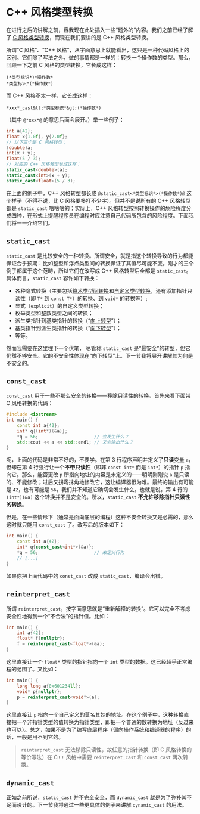 # C++ 风格类型转换

在进行之后的讲解之前，容我现在此处插入一些“题外的”内容。我们之前已经了解了 [C 风格类型转换](ch02/part2/other_operator#类型转换运算符)，而现在我们要讲的是 C++ 风格类型转换。

所谓“C 风格”、“C++ 风格”，从字面意思上就能看出，这只是一种代码风格上的区别。它们除了写法之外，做的事情都是一样的：转换一个操作数的类型。那么，回顾一下之前 C 风格的类型转换，它长成这样：

```sdsc
(*类型标识*)*操作数*
*类型标识*(*操作数*)
```

而 C++ 风格不太一样，它长成这样：

```sdsc
*xxx*_cast&lt;*类型标识*&gt;(*操作数*)
```

（其中 `@*xxx*@` 的意思后面会展开。）举一些例子：
```cpp
int a{42};
float x{1.0f}, y{2.0f};
// 以下三个是 C 风格转型：
(double)a;
int(x + y);
float(5 / 3);
// 对应的 C++ 风格转型长成这样：
static_cast<double>(a);
static_cast<int>(x + y);
static_cast<float>(5 / 3);
```

在上面的例子中，C++ 风格转型都长成 `@static_cast<*类型标识*>(*操作数*)@` 这个样子（不得不说，比 C 风格要多打不少字）。但并不是说所有的 C++ 风格转型都是 `static_cast` 啥啥啥的；实际上，C++ 风格转型按照转换操作的危险程度分成四种，在形式上提醒程序员在编程时应注意自己代码所包含的风险程度。下面我们将一一介绍它们。

## `static_cast`

`static_cast` 是比较安全的一种转换。所谓安全，就是指这个转换导致的行为都能保证合乎预期：比如整型和浮点类型间的转换保证了其值尽可能不变。刚才的三个例子都属于这个范畴，所以它们在改写成 C++ 风格转型后全都是 `static_cast`。具体而言，`static_cast` 容许如下转换：
- 各种隐式转换（主要包括[算术类型间转换](ch02/part2/implicit_conversion)和[自定义类型转换](ch06/cast_overload)，还有添加指针只读性（即 `T*` 到 `const T*`）的转换、到 `void*` 的转换等）;
- 显式（`explicit`）的自定义类型转换；
- 枚举类型和整数类型之间的转换；
- 派生类指针到基类指针的转换（“[向上转型](ch07/inheritance/implicit_cast_in_inheritance#指针转换)”）；
- 基类指针到派生类指针的转换（“[向下转型](ch07/inheritance/implicit_cast_in_inheritance#反之？)”）；
- 等等。

然而我需要在这里埋下一个伏笔， 尽管称 `static_cast` 是“最安全”的转型，但它仍然不够安全。它的不安全性体现在“向下转型”上。下一节我将展开讲解其为何是不安全的。

## `const_cast`

`const_cast` 用于一些不那么安全的转换——移除只读性的转换。首先来看下面带 C 风格转换的代码：
```CPP
#include <iostream>
int main() {
    const int a{42};
    int* q{(int*)(&a)};
    *q = 56;                     // 会发生什么？
    std::cout << a << std::endl; // 又会输出什么？
}
```

呃，上面的代码是非常不好的，不要学。在第 3 行程序声明并定义了**只读**变量 `a`，但却在第 4 行强行让一个**不带只读性**（即非 `const int*` 而是 `int*`）的指针 `p` 指向它。那么，能否更改 `p` 所指向地址的内容是未定义的——明明刚刚说 `a` 是只读的、不能修改；过后又拐弯抹角地修改它，这让编译器很为难。最终的输出有可能是 `42`，也有可能是 `56`，我们并不知道它确切会发生什么。也就是说，第 4 行的 `(int*)(&a)` 这个转换并不是安全的。所以，`static_cast` **不允许移除指针只读性的转换**。

但是，在一些情形下（通常是面向底层的编程）这种不安全转换又是必需的，那么这时就只能用 `const_cast` 了。改写后的版本如下：

```CPP
int main() {
    const int a{42};
    int* q{const_cast<int*>(&a)};
    *q = 56;                     // 未定义行为
    // [...]
}
```

如果你把上面代码中的 `const_cast` 改成 `static_cast`，编译会出错。

## `reinterpret_cast`

所谓 `reinterpret_cast`，按字面意思就是“重新解释的转换”。它可以完全不考虑安全性地得到一个“不合法”的指针值。比如：
```CPP
int main() {
    int a{42};
    float* f{nullptr};
    f = reinterpret_cast<float*>(&a);
}
```

这里直接让一个 `float*` 类型的指针指向一个 `int` 类型的数据。这已经超乎正常编程的范围了。又比如：
```CPP
int main() {
    long long a{0x601234ll};
    void* p{nullptr};
    p = reinterpret_cast<void*>(a);
}
```
这里直接让 `p` 指向一个自己定义的莫名其妙的地址。在这个例子中，这种转换直接把一个非指针类型的值转换为指针类型，即把一个普通的数转换为地址（反过来也可以）。总之，如果不是为了编写底层程序（偏向操作系统和编译器的程序）的话，一般是用不到它的。

> `reinterpret_cast` 无法移除只读性，故任意的指针转换（即 C 风格转换的等价写法）在 C++ 风格中需要 `reinterpret_cast` 和 `const_cast` 两次转换。

## `dynamic_cast`

正如之前所说，`static_cast` 并不完全安全，而 `dynamic_cast` 就是为了弥补其不足而设计的。下一节我将通过一些更具体的例子来讲解 `dynamic_cast` 的用法。